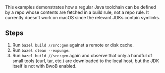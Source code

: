 This examples demonstrates how a regular Java toolchain can be defined by a repo whose contents are fetched in a build rule, not a repo rule. 
It currently doesn't work on macOS since the relevant JDKs contain symlinks.

## Steps
1. Run `bazel build //src:gen` against a remote or disk cache.
2. Run `bazel clean --expunge`.
3. Run `bazel build //src:gen` again and observe that only a handful of small tools (curl, tar, etc.) are downloaded to the local host, but the JDK itself is not with BwoB enabled.
